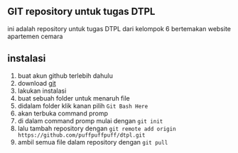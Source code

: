 ## GIT repository untuk tugas DTPL
ini adalah repository untuk tugas DTPL dari kelompok 6
bertemakan website apartemen cemara

## instalasi
1. buat akun github terlebih dahulu
2. download [git](https://git-scm.com/downloads)
3. lakukan instalasi
4. buat sebuah folder untuk menaruh file
5. didalam folder klik kanan pilih `Git Bash Here`
6. akan terbuka command promp
7. di dalam command promp mulai dengan `git init`
8. lalu tambah repository dengan `git remote add origin https://github.com/puffpuffpuff/dtpl.git`
9. ambil semua file dalam repository dengan `git pull`
